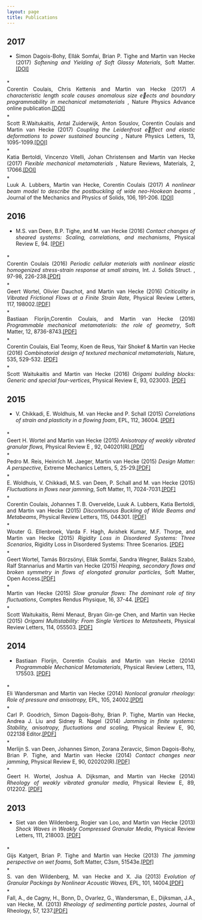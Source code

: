 ```yaml
---
layout: page
title: Publications
---
```


## 2017  


 * <div style="text-align: justify"> Simon Dagois-Bohy, Ellák Somfai, Brian P. Tighe and Martin van Hecke (2017) <i>Softening and Yielding of Soft Glassy Materials</i>, Soft Matter. <a href="http://pubs.rsc.org/en/Content/ArticleLanding/2017/SM/C7SM01846K#!divAbstract">[DOI]</a></div> 
 <div style="line-height:40%;">
    <br>
</div>
 * <div style="text-align: justify">Corentin Coulais, Chris Kettenis and Martin van Hecke (2017) <i>A characteristic length scale causes anomalous size eects and boundary programmability in mechanical metamaterials</i> , Nature Physics Advance online publication.<a href="https://www.nature.com/articles/nphys4269">[DOI]</a></div> 
<div style="line-height:40%;">
    <br>
</div>
* <div style="text-align: justify">Scott R.Waitukaitis, Antal Zuiderwijk, Anton Souslov, Corentin Coulais and Martin van Hecke (2017) <i>Coupling the Leidenfrost effect and elastic deformations to power sustained bouncing</i> , Nature Physics Letters, 13, 1095-1099.<a href="https://www.nature.com/articles/nphys4194">[DOI]</a></div>
<div style="line-height:40%;">
    <br>
</div>
* <div style="text-align: justify">Katia Bertoldi, Vincenzo Vitelli, Johan Christensen and Martin van Hecke (2017) <i>Flexible mechanical metamaterials</i> , Nature Reviews, Materials, 2, 17066.<a href="https://www.nature.com/articles/natrevmats201766">[DOI]</a></div>
<div style="line-height:40%;">
    <br>
</div>
* <div style="text-align: justify">Luuk A. Lubbers, Martin van Hecke, Corentin Coulais (2017) <i>A nonlinear beam model to describe the postbuckling of wide neo-Hookean beams</i> , Journal of the Mechanics and Physics of Solids, 106, 191-206. <a href="http://www.sciencedirect.com/science/article/pii/S0022509616307979?via%3Dihub">[DOI]</a></div>
      


## 2016  


 * <div style="text-align: justify"> M.S. van Deen, B.P. Tighe, and M. van Hecke (2016)  <i>Contact changes of sheared systems: Scaling, correlations, and mechanisms</i>, Physical Review E, 94. <a href="https://www.physics.leidenuniv.nl/images/institute/research/CM/GrM/articles/PhysRevE.94.062905.pdf">[PDF]</a></div> 
 <div style="line-height:40%;">
    <br>
</div>
 * <div style="text-align: justify">Corentin Coulais (2016) <i>Periodic cellular materials with nonlinear elastic homogenized stress-strain response at small strains, </i>  Int. J. Solids Struct. , 97-98, 226-238.<a href="https://www.physics.leidenuniv.nl/images/institute/research/CM/GrM/articles/1-s2.0-S002076831630186X-main.pdf">[PDf]</a></div> 
<div style="line-height:40%;">
    <br>
</div>
* <div style="text-align: justify">Geert Wortel, Olivier Dauchot, and Martin van Hecke (2016) <i> Criticality in Vibrated Frictional Flows at a Finite Strain Rate, </i> Physical Review Letters, 117, 198002.<a href="https://www.physics.leidenuniv.nl/images/institute/research/CM/GrM/articles/_vti_cnf/PhysRevLett.117.198002.pdf">[PDF]</a></div>
<div style="line-height:40%;">
    <br>
</div>
* <div style="text-align: justify">Bastiaan Florijn,Corentin Coulais, and Martin van Hecke (2016) <i>Programmable mechanical metamaterials: the role of geometry</i>, Soft Matter, 12, 8736-8743.<a href="https://www.physics.leidenuniv.nl/images/institute/research/CM/GrM/articles/_vti_cnf/c6sm01271j.pdf">[PDF]</a></div>
<div style="line-height:40%;">
    <br>
</div>
* <div style="text-align: justify">Corentin Coulais, Eial Teomy, Koen de Reus, Yair Shokef & Martin van Hecke (2016) <i>Combinatorial design of textured mechanical metamaterials</i>, Nature, 535, 529-532. <a href="https://www.physics.leidenuniv.nl/images/institute/research/CM/GrM/articles/Coulais_Nature2016.pdf">[PDF]</a></div>
<div style="line-height:40%;">
    <br>
</div>
* <div style="text-align: justify">Scott Waitukaitis and Martin van Hecke (2016) <i>Origami building blocks: Generic and special four-vertices</i>, Physical Review E, 93, 023003. <a href="https://www.physics.leidenuniv.nl/images/institute/research/CM/GrM/articles/PhysRevE.93.023003.pdf">[PDF]</a></div>


## 2015  


 * <div style="text-align: justify"> V. Chikkadi, E. Woldhuis, M. van Hecke and P. Schall (2015)  <i>Correlations of strain and plasticity in a flowing foam</i>, EPL, 112, 36004. <a href="https://www.physics.leidenuniv.nl/images/institute/research/CM/GrM/articles/2015_EPL_Chikkadi.pdf">[PDF]</a></div> 
 <div style="line-height:40%;">
    <br>
</div>
 * <div style="text-align: justify">Geert H. Wortel and Martin van Hecke (2015) <i>Anisotropy of weakly vibrated granular flows, </i>  Physical Review E , 92, 040201(R).<a href="https://www.physics.leidenuniv.nl/images/institute/research/CM/GrM/articles/_vti_cnf/PhysRevE_92_040201.pdf">[PDf]</a></div> 
<div style="line-height:40%;">
    <br>
</div>
* <div style="text-align: justify">Pedro M. Reis, Heinrich M. Jaeger, Martin van Hecke (2015) <i> Design Matter: A perspective, </i>Extreme Mechanics Letters,  5, 25-29.<a href="https://www.physics.leidenuniv.nl/images/institute/research/CM/GrM/articles/_vti_cnf/EML-main.pdf">[PDF]</a></div>
<div style="line-height:40%;">
    <br>
</div>
* <div style="text-align: justify">E. Woldhuis, V. Chikkadi, M.S. van Deen, P. Schall and M. van Hecke (2015) <i>Fluctuations in flows near jamming</i>, Soft Matter, 11, 7024-7031.<a href="https://www.physics.leidenuniv.nl/images/institute/research/CM/GrM/articles/_vti_cnf/Woldhuissoftmatter.pdf">[PDF]</a></div>
<div style="line-height:40%;">
    <br>
</div>
* <div style="text-align: justify">Corentin Coulais, Johannes T. B. Overvelde, Luuk A. Lubbers, Katia Bertoldi, and Martin van Hecke (2015) <i>Discontinuous Buckling of Wide Beams and Metabeams</i>, Physical Review Letters, 115, 044301. <a href="https://www.physics.leidenuniv.nl/images/institute/research/CM/GrM/articles/_vti_cnf/PhysRevLett_115_044301.pdf">[PDF]</a></div>
<div style="line-height:40%;">
    <br>
</div>
* <div style="text-align: justify">Wouter G. Ellenbroek, Varda F. Hagh, Avishek Kumar, M.F. Thorpe, and Martin van Hecke (2015) <i>Rigidity Loss in Disordered Systems: Three Scenarios</i>, Rigidity Loss in Disordered Systems: Three Scenarios. <a href="https://www.physics.leidenuniv.nl/images/institute/research/CM/GrM/articles/_vti_cnf/PhysRevLett.114.135501.pdf">[PDF]</a></div>
<div style="line-height:40%;">
    <br>
</div>
* <div style="text-align: justify">Geert Wortel, Tamás Börzsönyi, Ellák Somfai, Sandra Wegner, Balázs Szabó, Ralf Stannarius and Martin van Hecke (2015) <i>Heaping, secondary flows and broken symmetry in flows of elongated granular particles</i>, Soft Matter, Open Access.<a href="https://www.physics.leidenuniv.nl/images/institute/research/CM/GrM/articles/_vti_cnf/WortelSM.pdf">[PDF]</a></div>
<div style="line-height:40%;">
    <br>
</div>
* <div style="text-align: justify">Martin van Hecke (2015) <i>Slow granular flows: The dominant role of tiny fluctuations</i>, Comptes Rendus Physique, 16, 37-44. <a href="https://www.physics.leidenuniv.nl/images/institute/research/CM/GrM/articles/_vti_cnf/compte_rendus_16_2015_37_44.pdf">[PDF]</a></div>
<div style="line-height:40%;">
    <br>
</div>
* <div style="text-align: justify">Scott Waitukaitis, Rémi Menaut, Bryan Gin-ge Chen, and Martin van Hecke (2015) <i>Origami Multistability: From Single Vertices to Metasheets</i>, Physical Review Letters, 114, 055503. <a href="https://www.physics.leidenuniv.nl/images/institute/research/CM/GrM/articles/_vti_cnf/PhysRevLett_114_055503.pdf">[PDF]</a></div>


## 2014  


 * <div style="text-align: justify"> Bastiaan Florijn, Corentin Coulais and Martin van Hecke (2014)  <i>Programmable Mechanical Metamaterials</i>, Physical Review Letters, 113, 175503. <a href="https://www.physics.leidenuniv.nl/images/institute/research/CM/GrM/articles/_vti_cnf/PhysRevLett_113_175503.pdf">[PDF]</a></div> 
 <div style="line-height:40%;">
    <br>
</div>
 * <div style="text-align: justify">Eli Wandersman and Martin van Hecke (2014) <i>Nonlocal granular rheology: Role of pressure and anisotropy, </i>  EPL, 105, 24002.<a href="https://www.physics.leidenuniv.nl/images/institute/research/CM/GrM/articles/_vti_cnf/wandersmanEPL2014.pdf">[PDf]</a></div> 
<div style="line-height:40%;">
    <br>
</div>
* <div style="text-align: justify">Carl P. Goodrich, Simon Dagois-Bohy, Brian P. Tighe, Martin van Hecke, Andrea J. Liu and Sidney R. Nagel (2014) <i> Jamming in finite systems: Stability, anisotropy, fluctuations and scaling, </i>Physical Review E, 90, 022138 Editor.<a href="https://www.physics.leidenuniv.nl/images/institute/research/CM/GrM/articles/022138_PhysRevE_90_2014.pdf">[PDF]</a></div>
<div style="line-height:40%;">
    <br>
</div>
* <div style="text-align: justify">Merlijn S. van Deen, Johannes Simon, Zorana Zeravcic, Simon Dagois-Bohy, Brian P. Tighe, and Martin van Hecke (2014)  <i>Contact changes near jamming</i>, Physical Review E, 90, 020202(R).<a href="https://www.physics.leidenuniv.nl/images/institute/research/CM/GrM/articles/020202_R_PhysRevE_90_2014.pdf">[PDF]</a></div>
<div style="line-height:40%;">
    <br>
</div>
* <div style="text-align: justify">Geert H. Wortel, Joshua A. Dijksman, and Martin van Hecke (2014) <i>Rheology of weakly vibrated granular media</i>, Physical Review E, 89, 012202. <a href="https://www.physics.leidenuniv.nl/images/institute/research/CM/GrM/articles/_vti_cnf/PhysRevE_89_012202.pdf">[PDF]</a></div>


## 2013  


 * <div style="text-align: justify"> Siet van den Wildenberg, Rogier van Loo, and Martin van Hecke (2013)  <i>Shock Waves in Weakly Compressed Granular Media</i>, Physical Review Letters, 111, 218003. <a href="https://www.physics.leidenuniv.nl/images/institute/research/CM/GrM/articles/1304.6392v1.pdf">[PDF]</a></div> 
 <div style="line-height:40%;">
    <br>
</div>
 * <div style="text-align: justify">Gijs Katgert, Brian P. Tighe and Martin van Hecke (2013) <i>The jamming perspective on wet foams, </i>  Soft Matter, C3sm, 51543e.<a href="https://www.physics.leidenuniv.nl/images/institute/research/CM/GrM/articles/c3sm51543e.pdf">[PDf]</a></div> 
<div style="line-height:40%;">
    <br>
</div>
* <div style="text-align: justify">S. van den Wildenberg, M. van Hecke and X. Jia (2013) <i> Evolution of Granular Packings by Nonlinear Acoustic Waves, </i>EPL, 101, 14004.<a href="https://www.physics.leidenuniv.nl/images/institute/research/CM/GrM/articles/epl15150-offprints.pdf">[PDF]</a></div>
<div style="line-height:40%;">
    <br>
</div>
* <div style="text-align: justify">Fall, A., de Cagny, H., Bonn, D., Ovarlez, G., Wandersman, E., Dijksman, J.A., van Hecke, M. (2013)   <i>Rheology of sedimenting particle pastes</i>, Journal of Rheology, 57, 1237.<a href="https://www.physics.leidenuniv.nl/images/institute/research/CM/GrM/articles/Rheology-of-sedimenting-particle-pastes.pdf">[PDF]</a></div>


